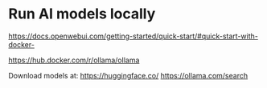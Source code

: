 # Run AI models locally

https://docs.openwebui.com/getting-started/quick-start/#quick-start-with-docker-

https://hub.docker.com/r/ollama/ollama

Download models at:
https://huggingface.co/
https://ollama.com/search
